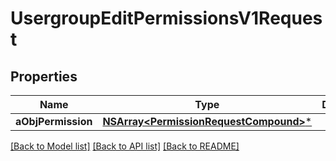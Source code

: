 # UsergroupEditPermissionsV1Request

## Properties
Name | Type | Description | Notes
------------ | ------------- | ------------- | -------------
**aObjPermission** | [**NSArray&lt;PermissionRequestCompound&gt;***](PermissionRequest.md) |  | 

[[Back to Model list]](../README.md#documentation-for-models) [[Back to API list]](../README.md#documentation-for-api-endpoints) [[Back to README]](../README.md)


